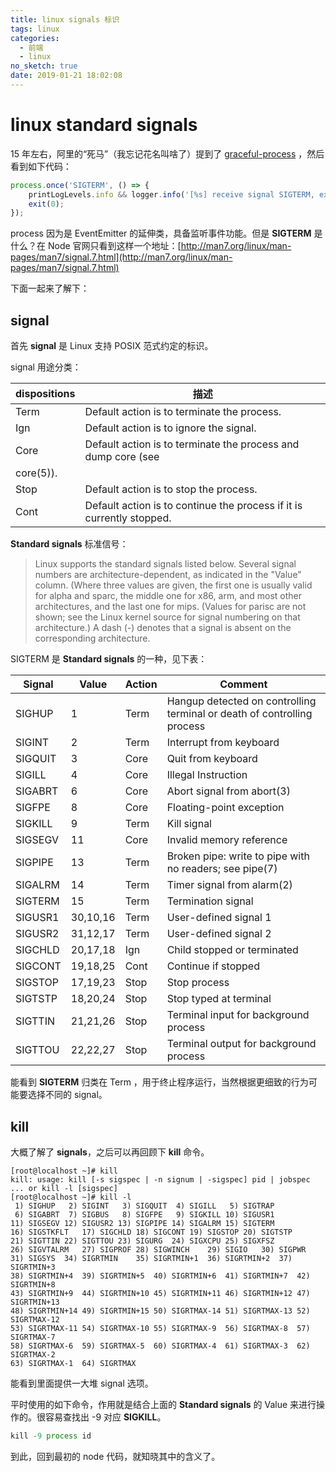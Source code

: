 ```yaml
---
title: linux signals 标识
tags: linux
categories:
  - 前端
  - linux
no_sketch: true
date: 2019-01-21 18:02:08
---
```



# linux standard signals

15 年左右，阿里的“死马”（我忘记花名叫啥了）提到了 [graceful-process](https://www.npmjs.com/package/graceful-process) ，然后看到如下代码：

```js
process.once('SIGTERM', () => {
	printLogLevels.info && logger.info('[%s] receive signal SIGTERM, exiting with code:0', label);
	exit(0);
});
```

process 因为是 EventEmitter 的延伸类，具备监听事件功能。但是 **SIGTERM** 是什么？在 Node 官网只看到这样一个地址：[http://man7.org/linux/man-pages/man7/signal.7.html](http://man7.org/linux/man-pages/man7/signal.7.html)

下面一起来了解下：

## signal

首先 **signal** 是 Linux 支持 POSIX 范式约定的标识。

signal 用途分类：

| dispositions | 描述                                                                  |
| ------------ | --------------------------------------------------------------------- |
| Term         | Default action is to terminate the process.                           |
| Ign          | Default action is to ignore the signal.                               |
| Core         | Default action is to terminate the process and dump core (see         |
| core(5)).    |
| Stop         | Default action is to stop the process.                                |
| Cont         | Default action is to continue the process if it is currently stopped. |

**Standard signals** 标准信号：

> Linux supports the standard signals listed below. Several signal numbers are architecture-dependent, as indicated in the "Value" column. (Where three values are given, the first one is usually valid for alpha and sparc, the middle one for x86, arm, and most other architectures, and the last one for mips. (Values for parisc are not shown; see the Linux kernel source for signal numbering on that architecture.) A dash (-) denotes that a signal is absent on the corresponding architecture.

SIGTERM 是 **Standard signals** 的一种，见下表：

| Signal  | Value    | Action | Comment                                                                 |
| ------- | -------- | ------ | ----------------------------------------------------------------------- |
| SIGHUP  | 1        | Term   | Hangup detected on controlling terminal or death of controlling process |
| SIGINT  | 2        | Term   | Interrupt from keyboard                                                 |
| SIGQUIT | 3        | Core   | Quit from keyboard                                                      |
| SIGILL  | 4        | Core   | Illegal Instruction                                                     |
| SIGABRT | 6        | Core   | Abort signal from abort(3)                                              |
| SIGFPE  | 8        | Core   | Floating-point exception                                                |
| SIGKILL | 9        | Term   | Kill signal                                                             |
| SIGSEGV | 11       | Core   | Invalid memory reference                                                |
| SIGPIPE | 13       | Term   | Broken pipe: write to pipe with no readers; see pipe(7)                 |
| SIGALRM | 14       | Term   | Timer signal from alarm(2)                                              |
| SIGTERM | 15       | Term   | Termination signal                                                      |
| SIGUSR1 | 30,10,16 | Term   | User-defined signal 1                                                   |
| SIGUSR2 | 31,12,17 | Term   | User-defined signal 2                                                   |
| SIGCHLD | 20,17,18 | Ign    | Child stopped or terminated                                             |
| SIGCONT | 19,18,25 | Cont   | Continue if stopped                                                     |
| SIGSTOP | 17,19,23 | Stop   | Stop process                                                            |
| SIGTSTP | 18,20,24 | Stop   | Stop typed at terminal                                                  |
| SIGTTIN | 21,21,26 | Stop   | Terminal input for background process                                   |
| SIGTTOU | 22,22,27 | Stop   | Terminal output for background process                                  |

能看到 **SIGTERM** 归类在 Term ，用于终止程序运行，当然根据更细致的行为可能要选择不同的 signal。

## kill

大概了解了 **signals**，之后可以再回顾下 **kill** 命令。

```
[root@localhost ~]# kill
kill: usage: kill [-s sigspec | -n signum | -sigspec] pid | jobspec ... or kill -l [sigspec]
[root@localhost ~]# kill -l
 1) SIGHUP	 2) SIGINT	 3) SIGQUIT	 4) SIGILL	 5) SIGTRAP
 6) SIGABRT	 7) SIGBUS	 8) SIGFPE	 9) SIGKILL	10) SIGUSR1
11) SIGSEGV	12) SIGUSR2	13) SIGPIPE	14) SIGALRM	15) SIGTERM
16) SIGSTKFLT	17) SIGCHLD	18) SIGCONT	19) SIGSTOP	20) SIGTSTP
21) SIGTTIN	22) SIGTTOU	23) SIGURG	24) SIGXCPU	25) SIGXFSZ
26) SIGVTALRM	27) SIGPROF	28) SIGWINCH	29) SIGIO	30) SIGPWR
31) SIGSYS	34) SIGRTMIN	35) SIGRTMIN+1	36) SIGRTMIN+2	37) SIGRTMIN+3
38) SIGRTMIN+4	39) SIGRTMIN+5	40) SIGRTMIN+6	41) SIGRTMIN+7	42) SIGRTMIN+8
43) SIGRTMIN+9	44) SIGRTMIN+10	45) SIGRTMIN+11	46) SIGRTMIN+12	47) SIGRTMIN+13
48) SIGRTMIN+14	49) SIGRTMIN+15	50) SIGRTMAX-14	51) SIGRTMAX-13	52) SIGRTMAX-12
53) SIGRTMAX-11	54) SIGRTMAX-10	55) SIGRTMAX-9	56) SIGRTMAX-8	57) SIGRTMAX-7
58) SIGRTMAX-6	59) SIGRTMAX-5	60) SIGRTMAX-4	61) SIGRTMAX-3	62) SIGRTMAX-2
63) SIGRTMAX-1	64) SIGRTMAX
```

能看到里面提供一大堆 signal 选项。

平时使用的如下命令，作用就是结合上面的 **Standard signals** 的 Value 来进行操作的。很容易查找出 -9 对应 **SIGKILL**。

```js
kill -9 process id
```

到此，回到最初的 node 代码，就知晓其中的含义了。
